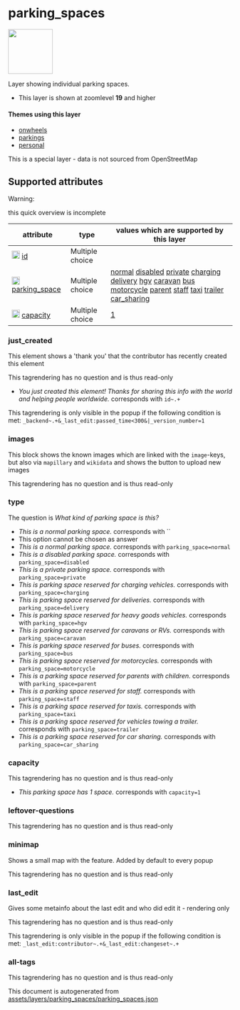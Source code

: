 [//]: # (WARNING: this file is automatically generated. Please find the sources at the bottom and edit those sources)

 parking_spaces 
================



<img src='https://mapcomplete.org/./assets/layers/parking_spaces/parking_space.svg' height="100px"> 

Layer showing individual parking spaces.






  - This layer is shown at zoomlevel **19** and higher




#### Themes using this layer 





  - [onwheels](https://mapcomplete.org/onwheels)
  - [parkings](https://mapcomplete.org/parkings)
  - [personal](https://mapcomplete.org/personal)


This is a special layer - data is not sourced from OpenStreetMap



 Supported attributes 
----------------------



Warning: 

this quick overview is incomplete



attribute | type | values which are supported by this layer
----------- | ------ | ------------------------------------------
[<img src='https://mapcomplete.org/assets/svg/statistics.svg' height='18px'>](https://taginfo.openstreetmap.org/keys/id#values) [id](https://wiki.openstreetmap.org/wiki/Key:id) | Multiple choice | 
[<img src='https://mapcomplete.org/assets/svg/statistics.svg' height='18px'>](https://taginfo.openstreetmap.org/keys/parking_space#values) [parking_space](https://wiki.openstreetmap.org/wiki/Key:parking_space) | Multiple choice | [normal](https://wiki.openstreetmap.org/wiki/Tag:parking_space%3Dnormal) [disabled](https://wiki.openstreetmap.org/wiki/Tag:parking_space%3Ddisabled) [private](https://wiki.openstreetmap.org/wiki/Tag:parking_space%3Dprivate) [charging](https://wiki.openstreetmap.org/wiki/Tag:parking_space%3Dcharging) [delivery](https://wiki.openstreetmap.org/wiki/Tag:parking_space%3Ddelivery) [hgv](https://wiki.openstreetmap.org/wiki/Tag:parking_space%3Dhgv) [caravan](https://wiki.openstreetmap.org/wiki/Tag:parking_space%3Dcaravan) [bus](https://wiki.openstreetmap.org/wiki/Tag:parking_space%3Dbus) [motorcycle](https://wiki.openstreetmap.org/wiki/Tag:parking_space%3Dmotorcycle) [parent](https://wiki.openstreetmap.org/wiki/Tag:parking_space%3Dparent) [staff](https://wiki.openstreetmap.org/wiki/Tag:parking_space%3Dstaff) [taxi](https://wiki.openstreetmap.org/wiki/Tag:parking_space%3Dtaxi) [trailer](https://wiki.openstreetmap.org/wiki/Tag:parking_space%3Dtrailer) [car_sharing](https://wiki.openstreetmap.org/wiki/Tag:parking_space%3Dcar_sharing)
[<img src='https://mapcomplete.org/assets/svg/statistics.svg' height='18px'>](https://taginfo.openstreetmap.org/keys/capacity#values) [capacity](https://wiki.openstreetmap.org/wiki/Key:capacity) | Multiple choice | [1](https://wiki.openstreetmap.org/wiki/Tag:capacity%3D1)




### just_created 



This element shows a 'thank you' that the contributor has recently created this element

This tagrendering has no question and is thus read-only





  - *You just created this element! Thanks for sharing this info with the world and helping people worldwide.*  corresponds with  `id~.+`


This tagrendering is only visible in the popup if the following condition is met: `_backend~.+&_last_edit:passed_time<300&|_version_number=1`



### images 



This block shows the known images which are linked with the `image`-keys, but also via `mapillary` and `wikidata` and shows the button to upload new images

This tagrendering has no question and is thus read-only





### type 



The question is  *What kind of parking space is this?*





  - *This is a normal parking space.*  corresponds with  ``
  - This option cannot be chosen as answer
  - *This is a normal parking space.*  corresponds with  `parking_space=normal`
  - *This is a disabled parking space.*  corresponds with  `parking_space=disabled`
  - *This is a private parking space.*  corresponds with  `parking_space=private`
  - *This is parking space reserved for charging vehicles.*  corresponds with  `parking_space=charging`
  - *This is parking space reserved for deliveries.*  corresponds with  `parking_space=delivery`
  - *This is parking space reserved for heavy goods vehicles.*  corresponds with  `parking_space=hgv`
  - *This is parking space reserved for caravans or RVs.*  corresponds with  `parking_space=caravan`
  - *This is parking space reserved for buses.*  corresponds with  `parking_space=bus`
  - *This is parking space reserved for motorcycles.*  corresponds with  `parking_space=motorcycle`
  - *This is a parking space reserved for parents with children.*  corresponds with  `parking_space=parent`
  - *This is a parking space reserved for staff.*  corresponds with  `parking_space=staff`
  - *This is a parking space reserved for taxis.*  corresponds with  `parking_space=taxi`
  - *This is a parking space reserved for vehicles towing a trailer.*  corresponds with  `parking_space=trailer`
  - *This is a parking space reserved for car sharing.*  corresponds with  `parking_space=car_sharing`




### capacity 



This tagrendering has no question and is thus read-only





  - *This parking space has 1 space.*  corresponds with  `capacity=1`




### leftover-questions 



This tagrendering has no question and is thus read-only





### minimap 



Shows a small map with the feature. Added by default to every popup

This tagrendering has no question and is thus read-only





### last_edit 



Gives some metainfo about the last edit and who did edit it - rendering only

This tagrendering has no question and is thus read-only



This tagrendering is only visible in the popup if the following condition is met: `_last_edit:contributor~.+&_last_edit:changeset~.+`



### all-tags 



This tagrendering has no question and is thus read-only

 

This document is autogenerated from [assets/layers/parking_spaces/parking_spaces.json](https://github.com/pietervdvn/MapComplete/blob/develop/assets/layers/parking_spaces/parking_spaces.json)
